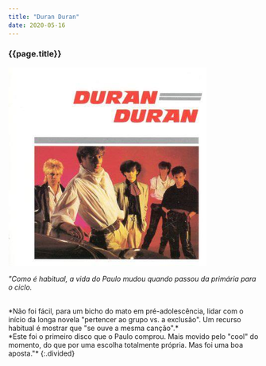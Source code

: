```yaml
---
title: "Duran Duran"
date: 2020-05-16
---
```


### {{page.title}} ###
![duran](assets/images/album-list/dsc_2.jpg)

*"Como é habitual, a vida do Paulo mudou quando passou da primária para o ciclo.*

<br/>
*Não foi fácil, para um bicho do mato em pré-adolescência, lidar com o início da longa novela "pertencer ao grupo vs. a exclusão". Um recurso habitual é mostrar que "se ouve a mesma canção".*

<br/>
*Este foi o primeiro disco que o Paulo comprou. Mais movido pelo "cool" do momento, do que por uma escolha totalmente própria. Mas foi uma boa aposta."*
{:.divided}